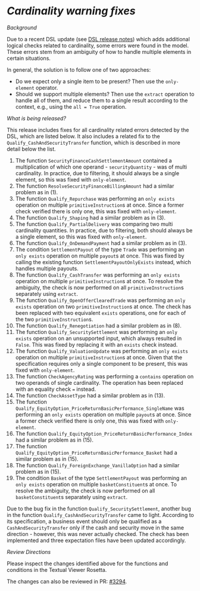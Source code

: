 # *Cardinality warning fixes*

_Background_

Due to a recent DSL update (see [DSL release notes](https://github.com/finos/rune-dsl/releases/tag/9.25.0)) which adds additional logical checks related to cardinality, some errors were found in the model.
These errors stem from an ambiguity of how to handle multiple elements in certain situations.

In general, the solution is to follow one of two approaches:
- Do we expect only a single item to be present? Then use the `only-element` operator.
- Should we support multiple elements? Then use the `extract` operation to handle all of them, and reduce them
  to a single result according to the context, e.g., using the `all = True` operation.

_What is being released?_

This release includes fixes for all cardinality related errors detected by the DSL, which are listed below.
It also includes a related fix to the `Qualify_CashAndSecurityTransfer` function, which is described in more detail below the list.

1. The function `SecurityFinanceCashSettlementAmount` contained a multiplication of which one operand - `securityQuantity` -
   was of multi cardinality. In practice, due to filtering, it should always be a single element, so this was fixed with `only-element`.
2. The function `ResolveSecurityFinanceBillingAmount` had a similar problem as in (1).
3. The function `Qualify_Repurchase` was performing an `only exists` operation on multiple `primitiveInstruction`s at
   once. Since a former check verified there is only one, this was fixed with `only-element`.
4. The function `Qualify_Shaping` had a similar problem as in (3).
5. The function `Qualify_PartialDelivery` was comparing two multi cardinality quantities. In practice, due to filtering,
   both should always be a single element, so this was fixed with `only-element`.
6. The function `Qualify_OnDemandPayment` had a similar problem as in (3).
7. The condition `SettlementPayout` of the type `Trade` was performing an `only exists` operation on multiple `payout`s
   at once. This was fixed by calling the existing function `SettlementPayoutOnlyExists` instead, which handles multiple
   payouts.
8. The function `Qualify_CashTransfer` was performing an `only exists` operation on multiple `primitiveInstruction`s at
   once. To resolve the ambiguity, the check is now performed on all `primitiveInstruction`s separately using `extract`.
9. The function `Qualify_OpenOfferClearedTrade` was performing an `only exists` operation on two `primitiveInstruction`s at
   once. The check has been replaced with two equivalent `exists` operations, one for each of the two `primitiveInstruction`s.
10. The function `Qualify_Renegotiation` had a similar problem as in (8).
11. The function `Qualify_SecuritySettlement` was performing an `only exists` operation on an unsupported input, which
    always resulted in `False`. This was fixed by replacing it with an `exists` check instead.
12. The function `Qualify_ValuationUpdate` was performing an `only exists` operation on multiple `primitiveInstruction`s at
    once. Given that the specification requires only a single component to be present, this was fixed with `only-element`.
13. The function `CheckAgencyRating` was performing a `contains` operation on two operands of single cardinality.
    The operation has been replaced with an equality check `=` instead.
14. The function `CheckAssetType` had a similar problem as in (13).
15. The function `Qualify_EquityOption_PriceReturnBasicPerformance_SingleName` was performing an `only exists` operation on multiple `payout`s
    at once. Since a former check verified there is only one, this was fixed with `only-element`.
16. The function `Qualify_EquityOption_PriceReturnBasicPerformance_Index` had a similar problem as in (15).
17. The function `Qualify_EquityOption_PriceReturnBasicPerformance_Basket` had a similar problem as in (15).
18. The function `Qualify_ForeignExchange_VanillaOption` had a similar problem as in (15).
19. The condition `Basket` of the type `SettlementPayout` was performing an `only exists` operation on multiple `basketConstituent`s at
    once. To resolve the ambiguity, the check is now performed on all `basketConstituent`s separately using `extract`.

Due to the bug fix in the function `Qualify_SecuritySettlement`, another bug in the function `Qualify_CashAndSecurityTransfer`
came to light. According to its specification, a business event should only be qualified as a `CashAndSecurityTransfer`
only if the cash and security move in the same direction - however, this was never actually checked. The check has been implemented
and three expectation files have been updated accordingly.

_Review Directions_

Please inspect the changes identified above for the functions and conditions in the Textual Viewer Rosetta.

The changes can also be reviewed in PR: [#3294](https://github.com/finos/common-domain-model/pull/3294).
